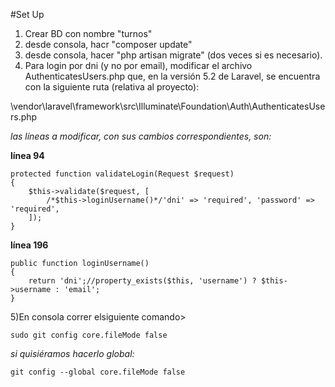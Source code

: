 
#Set Up

1. Crear BD con nombre "turnos"
2. desde consola, hacr "composer update"
3. desde consola, hacer "php artisan migrate" (dos veces si es necesario).
4. Para login por dni (y no por email), modificar el archivo AuthenticatesUsers.php que, en la versión 5.2 de Laravel, se encuentra con la siguiente ruta (relativa al proyecto):

\vendor\laravel\framework\src\Illuminate\Foundation\Auth\AuthenticatesUsers.php

*las líneas a modificar, con sus cambios correspondientes, son:*

**línea 94**
```
protected function validateLogin(Request $request)
{
    $this->validate($request, [
        /*$this->loginUsername()*/'dni' => 'required', 'password' => 'required',
    ]);
}
```

**línea 196**
```
public function loginUsername()
{
    return 'dni';//property_exists($this, 'username') ? $this->username : 'email';
}
```

5)En consola correr elsiguiente comando>

```
sudo git config core.fileMode false
```

*si quisiéramos hacerlo global:*
```
git config --global core.fileMode false
```
